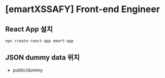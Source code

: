 # [emartXSSAFY] Front-end Engineer​

## React App 설치

`npx create-react-app emart-app`

## JSON dummy data 위치

- public/dummy
